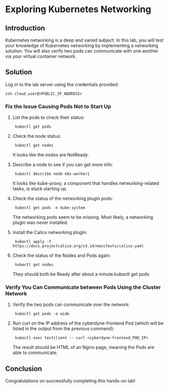 # **Exploring Kubernetes Networking**
## **Introduction**
Kubernetes networking is a deep and varied subject. In this lab, you will test your knowledge of Kubernetes networking by implementing a networking solution. You will also verify two pods can communicate with one another via your virtual container network.
## **Solution**
Log in to the lab server using the credentials provided:

    ssh cloud_user@<PUBLIC_IP_ADDRESS>

### **Fix the Issue Causing Pods Not to Start Up**
1. List the pods to check their status:

        kubectl get pods

2. Check the node status:

        kubectl get nodes
        
    It looks like the nodes are NotReady.
3. Describe a node to see if you can get more info:
        
        kubectl describe node k8s-worker1
        
    It looks like kube-proxy, a component that handles networking-related tasks, is stuck starting up.

4. Check the status of the networking plugin pods:

        kubectl get pods -n kube-system
    The networking pods seem to be missing. Most likely, a networking plugin was never installed.


5. Install the Calico networking plugin:

        kubectl apply -f https://docs.projectcalico.org/v3.14/manifests/calico.yaml

6. Check the status of the Nodes and Pods again:

        kubectl get nodes
    They should both be Ready after about a minute.kubectl get pods

### **Verify You Can Communicate between Pods Using the Cluster Network**
1. Verify the two pods can communicate over the network:

        kubectl get pods -o wide
2. Run curl on the IP address of the cyberdyne-frontend Pod (which will be listed in the output from the previous command):

        kubectl exec testclient -- curl <cyberdyne-frontend_POD_IP>
    The result should be HTML of an Nginx page, meaning the Pods are able to communicate.

## **Conclusion**
Congratulations on successfully completing this hands-on lab!
